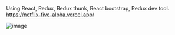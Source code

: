 
Using React, Redux, Redux thunk, React bootstrap, Redux dev tool.
https://netflix-five-alpha.vercel.app/


![image](https://github.com/rok0705/netflix/assets/5758570/71788f74-2688-432e-a4da-5d0b4cf8515a)
